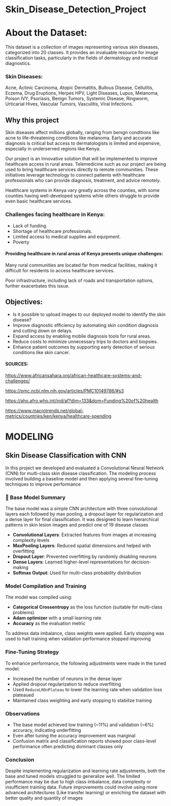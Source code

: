 # Skin_Disease_Detection_Project
# About the Dataset:
This dataset is a collection of images representing various skin diseases, categorized into 20  classes. It provides an invaluable resource for image classification tasks, particularly in the fields of dermatology and medical diagnostics.

### Skin Diseases:
Acne, Actinic Carcinoma, Atopic Dermatitis, Bullous Disease, Cellulitis, Eczema, Drug Eruptions, Herpes HPV, Light Diseases, Lupus, Melanoma, Poison IVY, Psoriasis, Benign Tumors, Systemic Disease, Ringworm, Urticarial Hives, Vascular Tumors, Vasculitis, Viral Infections.

## Why this project
Skin diseases affect millions globally, ranging from benign conditions like acne to life-threatening conditions like melanoma. Early and accurate diagnosis is critical but access to dermatologists is limited and expensive, especially in underserved regions like Kenya.  

Our project is an Innovative solution that will be implemented to improve healthcare access in rural areas. Telemedicine such as our project are being used to bring healthcare services directly to remote communities. These initiatives leverage technology to connect patients with healthcare professionals who can provide diagnosis, treatment, and advice remotely. 

Healthcare systems in Kenya vary greatly across the counties, with some counties having well-developed systems while others struggle to provide even basic healthcare services.  

### Challenges facing healthcare in Kenya: 

* Lack of funding. 
* Shortage of healthcare professionals. 
* Limited access to medical supplies and equipment.  
* Poverty
  
#### Providing healthcare in rural areas of Kenya presents unique challenges: 
Many rural communities are located far from medical facilities, making it difficult for residents to access healthcare services.

Poor infrastructure, including lack of roads and transportation options, further exacerbates this issue. 

## Objectives:
* Is it possible to upload images to our deployed model to identify the skin disease?
* Improve diagnostic efficiency by automating skin condition  diagnosis and cutting down on delays.
* Expand access by enabling mobile diagnosis tools for rural areas.
* Reduce costs to minimize unnecessary trips to doctors and biopsies.
* Enhance patient outcomes by  supporting early detection of serious conditions like skin cancer.

#### SOURCES: 
https://www.africansahara.org/african-healthcare-systems-and-challenges/ 

https://pmc.ncbi.nlm.nih.gov/articles/PMC10149786/#s3 

https://aho.afro.who.int/ind/af?dim=133&dom=Funding%20of%20health

https://www.macrotrends.net/global-metrics/countries/ken/kenya/healthcare-spending

# MODELING
##  Skin Disease Classification with CNN

In this project we developed and evaluated a Convolutional Neural Network (CNN) for multi-class skin disease classification. The modeling process involved building a baseline model and then applying several fine-tuning techniques to improve performance

### 🔹 Base Model Summary

The base model was a simple CNN architecture with three convolutional layers each followed by max pooling, a dropout layer for regularization and a dense layer for final classification. It was designed to learn hierarchical patterns in skin lesion images and predict one of 19 disease classes

- **Convolutional Layers**: Extracted features from images at increasing complexity levels
- **MaxPooling Layers**: Reduced spatial dimensions and helped with overfitting
- **Dropout Layer**: Prevented overfitting by randomly disabling neurons
- **Dense Layers**: Learned higher-level representations for decision-making
- **Softmax Output**: Used for multi-class probability distribution

###  Model Compilation and Training

The model was compiled using:
- **Categorical Crossentropy** as the loss function (suitable for multi-class problems)
- **Adam optimizer** with a small learning rate
- **Accuracy** as the evaluation metric

To address data imbalance, class weights were applied. Early stopping was used to halt training when validation performance stopped improving

### Fine-Tuning Strategy

To enhance performance, the following adjustments were made in the tuned model:
- Increased the number of neurons in the dense layer
- Applied dropout regularization to reduce overfitting
- Used `ReduceLROnPlateau` to lower the learning rate when validation loss plateaued
- Maintained class weighting and early stopping to stabilize training

### Observations

- The base model achieved low training (~11%) and validation (~6%) accuracy, indicating underfitting
- Even after tuning the accuracy improvement was marginal
- Confusion matrix and classification reports showed poor class-level performance often predicting dominant classes only

### Conclusion

Despite implementing regularization and learning rate adjustments, both the base and tuned models struggled to generalize well. The limited performance may be due to high class imbalance, data complexity or insufficient training data. Future improvements could involve using more advanced architectures (Like transfer learning) or enriching the dataset with better quality and quantity of images

